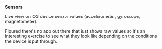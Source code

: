 **Sensors**

Live view on iOS device sensor values (accelerometer, gyroscope, magnetometer).

Figured there's no app out there that just shows raw values so it's an interesting exercise to see what they look like depending on the conditions the device is put through.

